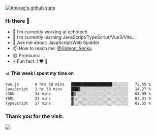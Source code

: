 [![Anurag's github stats](https://github-readme-stats.vercel.app/api?username=gideonsenku)](https://github.com/anuraghazra/github-readme-stats)
### Hi there 👋
- 🔭 I’m currently working at echotech
- 🌱 I’m currently learning JavaScript/TypeScript/Vue3/Vite...
- 💬 Ask me about: JavaScript/Web Spidder 
- 📫 How to reach me: [@Gideon_Senku](https://t.me/Gideon_Senku)
- 😄 Pronouns: ...
- ⚡ Fun fact: I ❤️ 🎵

📊 **This week I spent my time on**
<!--START_SECTION:waka-->

```txt
Vue.js       8 hrs 18 mins   ██████████████████░░░░░░░   72.55 %
JavaScript   1 hr 38 mins    ███▓░░░░░░░░░░░░░░░░░░░░░   14.27 %
JSON         34 mins         █▒░░░░░░░░░░░░░░░░░░░░░░░   04.99 %
YAML         22 mins         ▓░░░░░░░░░░░░░░░░░░░░░░░░   03.31 %
TypeScript   17 mins         ▓░░░░░░░░░░░░░░░░░░░░░░░░   02.55 %
```

<!--END_SECTION:waka-->


### Thank you for the visit.
![](http://profile-counter.glitch.me/gideonsenku/count.svg)
<!--
**GideonSenku/GideonSenku** is a ✨ _special_ ✨ repository because its `README.md` (this file) appears on your GitHub profile.

Here are some ideas to get you started:

- 🔭 I’m currently working on ...
- 🌱 I’m currently learning ...
- 👯 I’m looking to collaborate on ...
- 🤔 I’m looking for help with ...
- 💬 Ask me about ...
- 📫 How to reach me: ...
- 😄 Pronouns: ...
- ⚡ Fun fact: ...
-->
